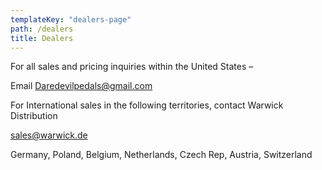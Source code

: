 ```yaml
---
templateKey: "dealers-page"
path: /dealers
title: Dealers
---
```


For all sales and pricing inquiries within the United States –

Email Daredevilpedals@gmail.com

For International sales in the following territories, contact Warwick Distribution

sales@warwick.de

Germany, Poland, Belgium, Netherlands, Czech Rep, Austria, Switzerland

